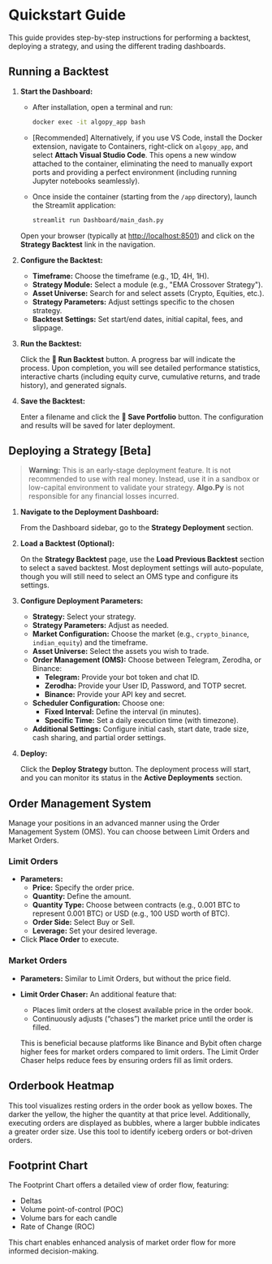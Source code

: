 <!-- File: quickstart.md -->
# Quickstart Guide

This guide provides step-by-step instructions for performing a backtest, deploying a strategy, and using the different trading dashboards.

## Running a Backtest

1. **Start the Dashboard:**

   - After installation, open a terminal and run:
     
     ```bash
     docker exec -it algopy_app bash
     ```
   
   - [Recommended] Alternatively, if you use VS Code, install the Docker extension, navigate to Containers, right-click on `algopy_app`, and select **Attach Visual Studio Code**. This opens a new window attached to the container, eliminating the need to manually export ports and providing a perfect environment (including running Jupyter notebooks seamlessly).

   - Once inside the container (starting from the `/app` directory), launch the Streamlit application:
     
     ```bash
     streamlit run Dashboard/main_dash.py
     ```

   Open your browser (typically at [http://localhost:8501](http://localhost:8501)) and click on the **Strategy Backtest** link in the navigation.

2. **Configure the Backtest:**

   - **Timeframe:** Choose the timeframe (e.g., 1D, 4H, 1H).
   - **Strategy Module:** Select a module (e.g., "EMA Crossover Strategy").
   - **Asset Universe:** Search for and select assets (Crypto, Equities, etc.).
   - **Strategy Parameters:** Adjust settings specific to the chosen strategy.
   - **Backtest Settings:** Set start/end dates, initial capital, fees, and slippage.

3. **Run the Backtest:**

   Click the **🚀 Run Backtest** button. A progress bar will indicate the process. Upon completion, you will see detailed performance statistics, interactive charts (including equity curve, cumulative returns, and trade history), and generated signals.

4. **Save the Backtest:**

   Enter a filename and click the **💾 Save Portfolio** button. The configuration and results will be saved for later deployment.

## Deploying a Strategy [Beta]

> **Warning:** This is an early-stage deployment feature. It is not recommended to use with real money. Instead, use it in a sandbox or low-capital environment to validate your strategy. **Algo.Py** is not responsible for any financial losses incurred.

1. **Navigate to the Deployment Dashboard:**

   From the Dashboard sidebar, go to the **Strategy Deployment** section.

2. **Load a Backtest (Optional):**

   On the **Strategy Backtest** page, use the **Load Previous Backtest** section to select a saved backtest. Most deployment settings will auto-populate, though you will still need to select an OMS type and configure its settings.

3. **Configure Deployment Parameters:**

   - **Strategy:** Select your strategy.
   - **Strategy Parameters:** Adjust as needed.
   - **Market Configuration:** Choose the market (e.g., `crypto_binance`, `indian_equity`) and the timeframe.
   - **Asset Universe:** Select the assets you wish to trade.
   - **Order Management (OMS):** Choose between Telegram, Zerodha, or Binance:
     - **Telegram:** Provide your bot token and chat ID.
     - **Zerodha:** Provide your User ID, Password, and TOTP secret.
     - **Binance:** Provide your API key and secret.
   - **Scheduler Configuration:** Choose one:
     - **Fixed Interval:** Define the interval (in minutes).
     - **Specific Time:** Set a daily execution time (with timezone).
   - **Additional Settings:** Configure initial cash, start date, trade size, cash sharing, and partial order settings.

4. **Deploy:**

   Click the **Deploy Strategy** button. The deployment process will start, and you can monitor its status in the **Active Deployments** section.

## Order Management System

Manage your positions in an advanced manner using the Order Management System (OMS). You can choose between Limit Orders and Market Orders.

### Limit Orders

- **Parameters:**
  - **Price:** Specify the order price.
  - **Quantity:** Define the amount.
  - **Quantity Type:** Choose between contracts (e.g., 0.001 BTC to represent 0.001 BTC) or USD (e.g., 100 USD worth of BTC).
  - **Order Side:** Select Buy or Sell.
  - **Leverage:** Set your desired leverage.
- Click **Place Order** to execute.

### Market Orders

- **Parameters:** Similar to Limit Orders, but without the price field.
- **Limit Order Chaser:** An additional feature that:
  - Places limit orders at the closest available price in the order book.
  - Continuously adjusts (“chases”) the market price until the order is filled.
  
  This is beneficial because platforms like Binance and Bybit often charge higher fees for market orders compared to limit orders. The Limit Order Chaser helps reduce fees by ensuring orders fill as limit orders.

## Orderbook Heatmap

This tool visualizes resting orders in the order book as yellow boxes. The darker the yellow, the higher the quantity at that price level. Additionally, executing orders are displayed as bubbles, where a larger bubble indicates a greater order size. Use this tool to identify iceberg orders or bot-driven orders.

## Footprint Chart

The Footprint Chart offers a detailed view of order flow, featuring:
- Deltas
- Volume point-of-control (POC)
- Volume bars for each candle
- Rate of Change (ROC)
  
This chart enables enhanced analysis of market order flow for more informed decision-making.
